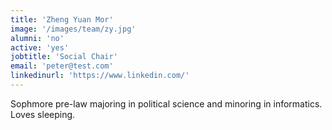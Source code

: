 ```yaml
---
title: 'Zheng Yuan Mor'
image: '/images/team/zy.jpg'
alumni: 'no'
active: 'yes'
jobtitle: 'Social Chair'
email: 'peter@test.com'
linkedinurl: 'https://www.linkedin.com/'
---
```


Sophmore pre-law majoring in political science and minoring in informatics. Loves sleeping.
